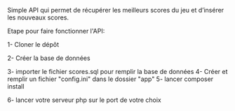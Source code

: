 ﻿Simple API qui permet de récupérer les meilleurs scores du jeu et d’insérer les nouveaux scores.

Etape pour faire fonctionner l'API:

1- Cloner le dépôt

2- Créer la base de données

3- importer le fichier scores.sql pour remplir la base de données 4- Créer et remplir un fichier "config.ini" dans le dossier "app" 5- lancer composer install

6- lancer votre serveur php sur le port de votre choix
